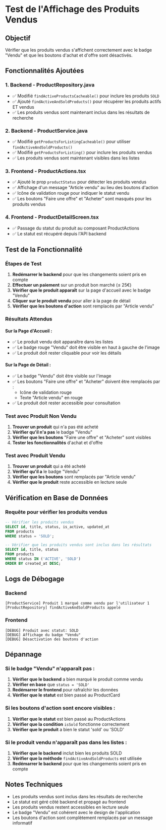 # Test de l'Affichage des Produits Vendus

## Objectif
Vérifier que les produits vendus s'affichent correctement avec le badge "Vendu" et que les boutons d'achat et d'offre sont désactivés.

## Fonctionnalités Ajoutées

### 1. Backend - ProductRepository.java
- ✅ Modifié `findActiveProductsCacheable()` pour inclure les produits `SOLD`
- ✅ Ajouté `findActiveAndSoldProducts()` pour récupérer les produits actifs ET vendus
- ✅ Les produits vendus sont maintenant inclus dans les résultats de recherche

### 2. Backend - ProductService.java
- ✅ Modifié `getProductsForListingCacheable()` pour utiliser `findActiveAndSoldProducts()`
- ✅ Modifié `getProductsForListing()` pour inclure les produits vendus
- ✅ Les produits vendus sont maintenant visibles dans les listes

### 3. Frontend - ProductActions.tsx
- ✅ Ajouté le prop `productStatus` pour détecter les produits vendus
- ✅ Affichage d'un message "Article vendu" au lieu des boutons d'action
- ✅ Icône de validation rouge pour indiquer le statut vendu
- ✅ Les boutons "Faire une offre" et "Acheter" sont masqués pour les produits vendus

### 4. Frontend - ProductDetailScreen.tsx
- ✅ Passage du statut du produit au composant ProductActions
- ✅ Le statut est récupéré depuis l'API backend

## Test de la Fonctionnalité

### Étapes de Test
1. **Redémarrer le backend** pour que les changements soient pris en compte
2. **Effectuer un paiement** sur un produit bon marché (≤ 25€)
3. **Vérifier que le produit apparaît** sur la page d'accueil avec le badge "Vendu"
4. **Cliquer sur le produit vendu** pour aller à la page de détail
5. **Vérifier que les boutons d'action** sont remplacés par "Article vendu"

### Résultats Attendus

#### Sur la Page d'Accueil :
- ✅ Le produit vendu doit apparaître dans les listes
- ✅ Le badge rouge "Vendu" doit être visible en haut à gauche de l'image
- ✅ Le produit doit rester cliquable pour voir les détails

#### Sur la Page de Détail :
- ✅ Le badge "Vendu" doit être visible sur l'image
- ✅ Les boutons "Faire une offre" et "Acheter" doivent être remplacés par :
  - Icône de validation rouge
  - Texte "Article vendu" en rouge
- ✅ Le produit doit rester accessible pour consultation

### Test avec Produit Non Vendu
1. **Trouver un produit** qui n'a pas été acheté
2. **Vérifier qu'il n'a pas** le badge "Vendu"
3. **Vérifier que les boutons** "Faire une offre" et "Acheter" sont visibles
4. **Tester les fonctionnalités** d'achat et d'offre

### Test avec Produit Vendu
1. **Trouver un produit** qui a été acheté
2. **Vérifier qu'il a** le badge "Vendu"
3. **Vérifier que les boutons** sont remplacés par "Article vendu"
4. **Vérifier que le produit** reste accessible en lecture seule

## Vérification en Base de Données

### Requête pour vérifier les produits vendus
```sql
-- Vérifier les produits vendus
SELECT id, title, status, is_active, updated_at 
FROM products 
WHERE status = 'SOLD';

-- Vérifier que les produits vendus sont inclus dans les résultats
SELECT id, title, status 
FROM products 
WHERE status IN ('ACTIVE', 'SOLD') 
ORDER BY created_at DESC;
```

## Logs de Débogage

### Backend
```
[ProductService] Produit 1 marqué comme vendu par l'utilisateur 1
[ProductRepository] findActiveAndSoldProducts appelé
```

### Frontend
```
[DEBUG] Produit avec statut: SOLD
[DEBUG] Affichage du badge "Vendu"
[DEBUG] Désactivation des boutons d'action
```

## Dépannage

### Si le badge "Vendu" n'apparaît pas :
1. **Vérifier que le backend** a bien marqué le produit comme vendu
2. **Vérifier en base** que `status = 'SOLD'`
3. **Redémarrer le frontend** pour rafraîchir les données
4. **Vérifier que le statut** est bien passé au ProductCard

### Si les boutons d'action sont encore visibles :
1. **Vérifier que le statut** est bien passé au ProductActions
2. **Vérifier que la condition** `isSold` fonctionne correctement
3. **Vérifier que le produit** a bien le statut 'sold' ou 'SOLD'

### Si le produit vendu n'apparaît pas dans les listes :
1. **Vérifier que le backend** inclut bien les produits SOLD
2. **Vérifier que la méthode** `findActiveAndSoldProducts` est utilisée
3. **Redémarrer le backend** pour que les changements soient pris en compte

## Notes Techniques
- Les produits vendus sont inclus dans les résultats de recherche
- Le statut est géré côté backend et propagé au frontend
- Les produits vendus restent accessibles en lecture seule
- Le badge "Vendu" est cohérent avec le design de l'application
- Les boutons d'action sont complètement remplacés par un message informatif 